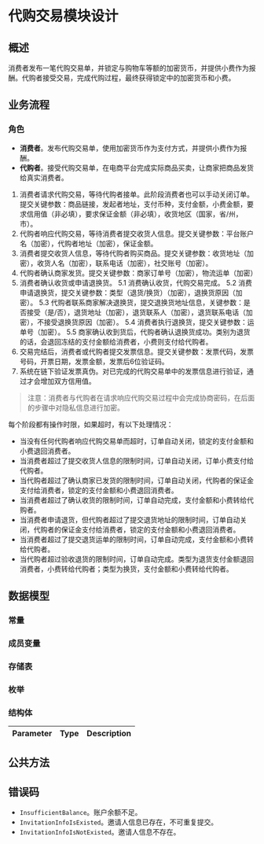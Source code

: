 # 代购交易模块设计

## 概述

消费者发布一笔代购交易单，并锁定与购物车等额的加密货币，并提供小费作为报酬。代购者接受交易，完成代购过程，最终获得锁定中的加密货币和小费。

## 业务流程

### 角色

- **消费者**。发布代购交易单，使用加密货币作为支付方式，并提供小费作为报酬。
- **代购者**。接受代购交易单，在电商平台完成实际商品买卖，让商家把商品发货给真实消费者。

1. 消费者请求代购交易，等待代购者接单。此阶段消费者也可以手动关闭订单。提交关键参数：商品链接，发起者地址，支付币种，支付金额，小费金额，要求信用值（非必填），要求保证金额（非必填），收货地区（国家，省/州，市）。
2. 代购者响应代购交易，等待消费者提交收货人信息。提交关键参数：平台账户名（加密），代购者地址（加密），保证金额。
3. 消费者提交收货人信息，等待代购者购买商品。提交关键参数：收货地址（加密），收货人名（加密），联系电话（加密），社交账号（加密）。
4. 代购者确认商家发货。提交关键参数：商家订单号（加密），物流运单（加密）
5. 消费者确认收货或申请退换货。
    5.1 消费确认收货，代购交易完成。
    5.2 消费申请退换货，提交关键参数：类型（退货/换货）（加密），退换货原因（加密）。
    5.3 代购者联系商家解决退换货，提交退换货地址信息，关键参数：是否接受（是/否），退货地址（加密），退货联系人（加密），退货联系电话（加密），不接受退换货原因（加密）。
    5.4 消费者执行退换货，提交关键参数：运单号（加密）。
    5.5 商家确认收到货后，代购者确认退换货成功。类别为退货的话，会退回冻结的支付金额给消费者，小费则支付给代购者。
6. 交易完结后，消费者或代购者提交发票信息。提交关键参数：发票代码，发票号码，开票日期，发票金额，发票后6位验证码。
7. 系统在链下验证发票真伪。对已完成的代购交易单中的发票信息进行验证，通过才会增加双方信用值。

> 注意：消费者与代购者在请求响应代购交易过程中会完成协商密码，在后面的步骤中对隐私信息进行加密。

每个阶段都有操作时限，如果超时，有以下处理情况：

- 当没有任何代购者响应代购交易单而超时，订单自动关闭，锁定的支付金额和小费退回消费者。
- 当消费者超过了提交收货人信息的限制时间，订单自动关闭，订单小费支付给代购者。
- 当代购者超过了确认商家已发货的限制时间，订单自动关闭，代购者的保证金支付给消费者，锁定的支付金额和小费退回消费者。
- 当消费者超过了确认收货的限制时间，订单自动完成，支付金额和小费转给代购者。
- 当消费者申请退货，但代购者超过了提交退货地址的限制时间，订单自动关闭，代购者的保证金支付给消费者，锁定的支付金额和小费退回消费者。
- 当消费者超过了提交退货运单的限制时间，订单自动完成，支付金额和小费转给代购者。
- 当代购者超过验收退货的限制时间，订单自动完成。类型为退货支付金额退回消费者，小费转给代购者；类型为换货，支付金额和小费转给代购者。

## 数据模型

### 常量

### 成员变量

### 存储表

### 枚举

### 结构体

| Parameter    | Type    | Description      |
|--------------|---------|------------------|

## 公共方法


## 错误码

- `InsufficientBalance`。账户余额不足。
- `InvitationInfoIsExisted`。邀请人信息已存在，不可重复提交。
- `InvitationInfoIsNotExisted`。邀请人信息不存在。
